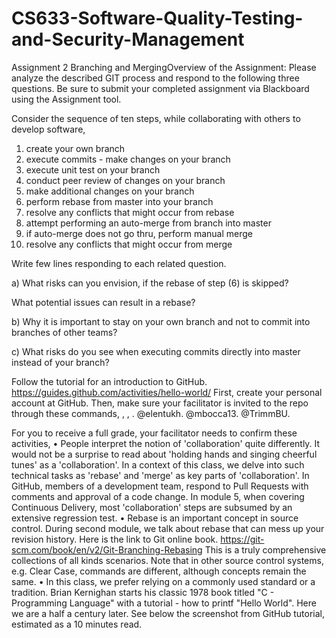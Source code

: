 # CS633-Software-Quality-Testing-and-Security-Management
Assignment 2 Branching and MergingOverview of the Assignment:
Please analyze the described GIT process and respond to the following three questions.
Be sure to submit your completed assignment via Blackboard using the Assignment tool.  


Consider the sequence of ten steps, while collaborating with others to develop software,
 
1)	create your own branch
2)	execute commits - make changes on your branch
3)	execute unit test on your branch
4)	conduct peer review of changes on your branch
5)	make additional changes on your branch
6)	perform rebase from master into your branch
7)	resolve any conflicts that might occur from rebase
8)	attempt performing an auto-merge from branch into master
9)	if auto-merge does not go thru, perform manual merge
10)	resolve any conflicts that might occur from merge

Write few lines responding to each related question.

a)	What risks can you envision, if the rebase of step (6) is skipped? 

What potential issues can result in a rebase?

b)	Why it is important to stay on your own branch and not to commit into branches of other teams?

c)	What risks do you see when executing commits directly into master instead of your branch?


Follow the tutorial for an introduction to GitHub. https://guides.github.com/activities/hello-world/
First, create your personal account at GitHub. Then, make sure your facilitator is invited to the repo through these commands, <Settings>, <Manage Access>, <Invite Collaborator>. 
@elentukh. @mbocca13. @TrimmBU.

For you to receive a full grade, your facilitator needs to confirm these activities,
•	People interpret the notion of 'collaboration' quite differently. It would not be a surprise to read about 'holding hands and singing cheerful tunes' as a 'collaboration'. In a context of this class, we delve into such technical tasks as 'rebase' and 'merge' as key parts of 'collaboration'. In GitHub, members of a development team, respond to Pull Requests with comments and approval of a code change. In module 5, when covering Continuous Delivery, most 'collaboration' steps are subsumed by an extensive regression test. 
•	Rebase is an important concept in source control. During second module, we talk about rebase that can mess up your revision history. Here is the link to Git online book. 
https://git-scm.com/book/en/v2/Git-Branching-Rebasing
This is a truly comprehensive collections of all kinds scenarios. Note that in other source 
control systems, e.g. Clear Case, commands are different, although concepts remain the same. 
•	In this class, we prefer relying on a commonly used standard or a tradition. Brian Kernighan 
starts his classic 1978 book titled "C - Programming Language" with a tutorial - how to printf "Hello World".  Here we are a half a century later. See below the screenshot from GitHub tutorial, estimated as a 10 minutes read.


